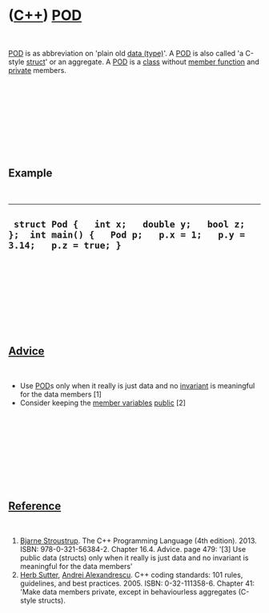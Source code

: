 
 

 

 

 

 

([C++](Cpp.md)) [POD](CppPod.md)
==================================

 

[POD](CppPod.md) is as abbreviation on 'plain old [data
(type)](CppDataType.md)'. A [POD](CppPod.md) is also called 'a C-style
[struct](CppStruct.md)' or an aggregate. A [POD](CppPod.md) is a
[class](CppClass.md) without [member function](CppMemberFunction.md)
and [private](CppPrivate.md) members.

 

 

 

 

 

Example
-------

 

  -------------------------------------------------------------------------------------------------------------------
  ` struct Pod {   int x;   double y;   bool z; };  int main() {   Pod p;   p.x = 1;   p.y = 3.14;   p.z = true; }`
  -------------------------------------------------------------------------------------------------------------------

 

 

 

 

 

[Advice](CppAdvice.md)
-----------------------

 

-   Use [POD](CppPod.md)s only when it really is just data and no
    [invariant](CppInvariant.md) is meaningful for the data members
    \[1\]
-   Consider keeping the [member variables](CppMemberVariable.md)
    [public](CppPublic.md) \[2\]

 

 

 

 

 

[Reference](CppReferences.md)
------------------------------

 

1.  [Bjarne Stroustrup](CppBjarneStroustrup.md). The C++ Programming
    Language (4th edition). 2013. ISBN: 978-0-321-56384-2. Chapter 16.4.
    Advice. page 479: '\[3\] Use public data (structs) only when it
    really is just data and no invariant is meaningful for the data
    members'
2.  [Herb Sutter](CppHerbSutter.md), [Andrei
    Alexandrescu](CppAndreiAlexandrescu.md). C++ coding standards: 101
    rules, guidelines, and best practices. 2005. ISBN: 0-32-111358-6.
    Chapter 41: 'Make data members private, except in behaviourless
    aggregates (C-style structs).

 

 

 

 

 

 


